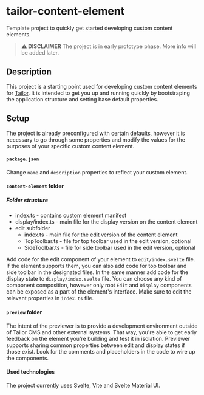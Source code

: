 # tailor-content-element

Template project to quickly get started developing custom content elements.

> **:warning: DISCLAIMER**
> The project is in early prototype phase. More info will be added later.

## Description

This project is a starting point used for developing custom content elements
for [Tailor](https://github.com/ExtensionEngine/tailor).
It is intended to get you up and running quickly by bootstraping the application
structure and setting base default properties.

## Setup

The project is already preconfigured with certain defaults,
however it is necessary to go through some properties and modify the values
for the purposes of your specific custom content element.

#### `package.json`

Change `name` and `description` properties to reflect your custom element.

#### `content-element` folder

##### Folder structure
<ul>
  <li>index.ts - contains custom element manifest</li>
  <li>display/index.ts - main file for the display version on the content element</li>
  <li>edit subfolder
    <ul>
      <li>index.ts - main file for the edit version of the content element</li>
      <li>TopToolbar.ts - file for top toolbar used in the edit version, optional</li>
      <li>SideToolbar.ts - file for side toolbar used in the edit version, optional</li>
    </ul>
  </li>
</ul>

Add code for the edit component of your element to `edit/index.svelte` file. If the element
supports them, you can also add code for top toolbar and side toolbar in the designated
files. In the same manner add code for the display state to `display/index.svelte` file. 
You can choose any kind of component composition, however only root `Edit` and `Display`
components can be exposed as a part of the element's interface.
Make sure to edit the relevant properties in `index.ts` file.

#### `preview` folder

The intent of the previewer is to provide a development environment outside
of Tailor CMS and other external systems. That way, you're able to get early 
feedback on the element you're building and test it in isolation.
Previewer supports sharing common properties between edit and display states if those exist.
Look for the comments and placeholders in the code to wire up the components.

#### Used technologies

The project currently uses Svelte, Vite and Svelte Material UI.
